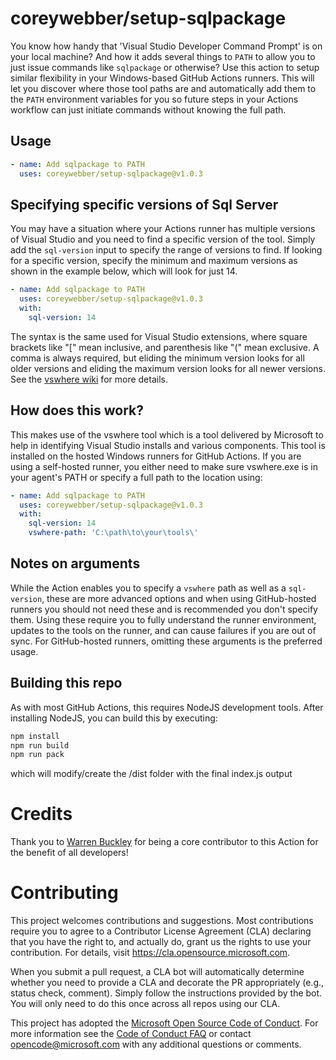 # coreywebber/setup-sqlpackage
You know how handy that 'Visual Studio Developer Command Prompt' is on your local machine?  And how it adds several things to `PATH` to allow you to just issue commands like `sqlpackage` or otherwise?  Use this action to setup similar flexibility in your Windows-based GitHub Actions runners.  This will let you discover where those tool paths are and automatically add them to the `PATH` environment variables for you so future steps in your Actions workflow can just initiate commands without knowing the full path.

## Usage

```yml
- name: Add sqlpackage to PATH
  uses: coreywebber/setup-sqlpackage@v1.0.3
```

## Specifying specific versions of Sql Server
You may have a situation where your Actions runner has multiple versions of Visual Studio and you need to find a specific version of the tool.  Simply add the `sql-version` input to specify the range of versions to find.  If looking for a specific version, specify the minimum and maximum versions as shown in the example below, which will look for just 14.

```yml
- name: Add sqlpackage to PATH
  uses: coreywebber/setup-sqlpackage@v1.0.3
  with:
    sql-version: 14
```

The syntax is the same used for Visual Studio extensions, where square brackets like "[" mean inclusive, and parenthesis like "(" mean exclusive. A comma is always required, but eliding the minimum version looks for all older versions and eliding the maximum version looks for all newer versions. See the [vswhere wiki](https://github.com/microsoft/vswhere/wiki) for more details.

## How does this work?
This makes use of the vswhere tool which is a tool delivered by Microsoft to help in identifying Visual Studio installs and various components.  This tool is installed on the hosted Windows runners for GitHub Actions.  If you are using a self-hosted runner, you either need to make sure vswhere.exe is in your agent's PATH or specify a full path to the location using:

```yml
- name: Add sqlpackage to PATH
  uses: coreywebber/setup-sqlpackage@v1.0.3
  with:
    sql-version: 14
    vswhere-path: 'C:\path\to\your\tools\'
```

## Notes on arguments
While the Action enables you to specify a `vswhere` path as well as a `sql-version`, these are more advanced options and when using GitHub-hosted runners you should not need these and is recommended you don't specify them.  Using these require you to fully understand the runner environment, updates to the tools on the runner, and can cause failures if you are out of sync.  For GitHub-hosted runners, omitting these arguments is the preferred usage.

## Building this repo
As with most GitHub Actions, this requires NodeJS development tools.  After installing NodeJS, you can build this by executing:

```bash
npm install
npm run build
npm run pack
```

which will modify/create the /dist folder with the final index.js output

# Credits
Thank you to [Warren Buckley](https://github.com/warrenbuckley) for being a core contributor to this Action for the benefit of all developers!

# Contributing

This project welcomes contributions and suggestions.  Most contributions require you to agree to a
Contributor License Agreement (CLA) declaring that you have the right to, and actually do, grant us
the rights to use your contribution. For details, visit https://cla.opensource.microsoft.com.

When you submit a pull request, a CLA bot will automatically determine whether you need to provide
a CLA and decorate the PR appropriately (e.g., status check, comment). Simply follow the instructions
provided by the bot. You will only need to do this once across all repos using our CLA.

This project has adopted the [Microsoft Open Source Code of Conduct](https://opensource.microsoft.com/codeofconduct/).
For more information see the [Code of Conduct FAQ](https://opensource.microsoft.com/codeofconduct/faq/) or
contact [opencode@microsoft.com](mailto:opencode@microsoft.com) with any additional questions or comments.
